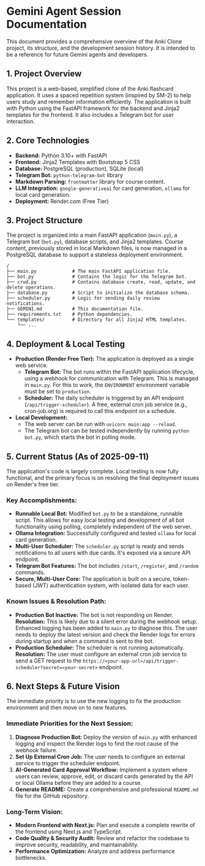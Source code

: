 # Gemini Agent Session Documentation

This document provides a comprehensive overview of the Anki Clone project, its structure, and the development session history. It is intended to be a reference for future Gemini agents and developers.

## 1. Project Overview

This project is a web-based, simplified clone of the Anki flashcard application. It uses a spaced repetition system (inspired by SM-2) to help users study and remember information efficiently. The application is built with Python using the FastAPI framework for the backend and Jinja2 templates for the frontend. It also includes a Telegram bot for user interaction.

## 2. Core Technologies

- **Backend:** Python 3.10+ with FastAPI
- **Frontend:** Jinja2 Templates with Bootstrap 5 CSS
- **Database:** PostgreSQL (production), SQLite (local)
- **Telegram Bot:** `python-telegram-bot` library
- **Markdown Parsing:** `frontmatter` library for course content.
- **LLM Integration:** `google-generativeai` for card generation, `ollama` for local card generation.
- **Deployment:** Render.com (Free Tier)

## 3. Project Structure

The project is organized into a main FastAPI application (`main.py`), a Telegram bot (`bot.py`), database scripts, and Jinja2 templates. Course content, previously stored in local Markdown files, is now managed in a PostgreSQL database to support a stateless deployment environment.

```
/
├── main.py             # The main FastAPI application file.
├── bot.py              # Contains the logic for the Telegram bot.
├── crud.py             # Contains database create, read, update, and delete operations.
├── database.py         # Script to initialize the database schema.
├── scheduler.py        # Logic for sending daily review notifications.
├── GEMINI.md           # This documentation file.
├── requirements.txt    # Python dependencies.
└── templates/          # Directory for all Jinja2 HTML templates.
    └── ...
```

## 4. Deployment & Local Testing

-   **Production (Render Free Tier):** The application is deployed as a single web service.
    -   **Telegram Bot:** The bot runs within the FastAPI application lifecycle, using a webhook for communication with Telegram. This is managed in `main.py`. For this to work, the `ENVIRONMENT` environment variable must be set to `production`.
    -   **Scheduler:** The daily scheduler is triggered by an API endpoint (`/api/trigger-scheduler`). A free, external cron job service (e.g., cron-job.org) is required to call this endpoint on a schedule.
-   **Local Development:**
    -   The web server can be run with `uvicorn main:app --reload`.
    -   The Telegram bot can be tested independently by running `python bot.py`, which starts the bot in polling mode.

## 5. Current Status (As of 2025-09-11)

The application's code is largely complete. Local testing is now fully functional, and the primary focus is on resolving the final deployment issues on Render's free tier.

### Key Accomplishments:
- **Runnable Local Bot:** Modified `bot.py` to be a standalone, runnable script. This allows for easy local testing and development of all bot functionality using polling, completely independent of the web server.
- **Ollama Integration:** Successfully configured and tested `ollama` for local card generation.
- **Multi-User Scheduler:** The `scheduler.py` script is ready and sends notifications to all users with due cards. It's exposed via a secure API endpoint.
- **Telegram Bot Features:** The bot includes `/start`, `/register`, and `/random` commands.
- **Secure, Multi-User Core:** The application is built on a secure, token-based (JWT) authentication system, with isolated data for each user.

### Known Issues & Resolution Path:
- **Production Bot Inactive:** The bot is not responding on Render. **Resolution:** This is likely due to a silent error during the webhook setup. Enhanced logging has been added to `main.py` to diagnose this. The user needs to deploy the latest version and check the Render logs for errors during startup and when a command is sent to the bot.
- **Production Scheduler:** The scheduler is not running automatically. **Resolution:** The user must configure an external cron job service to send a GET request to the `https://<your-app-url>/api/trigger-scheduler?secret=<your-secret>` endpoint.

## 6. Next Steps & Future Vision

The immediate priority is to use the new logging to fix the production environment and then move on to new features.

### Immediate Priorities for the Next Session:
1.  **Diagnose Production Bot:** Deploy the version of `main.py` with enhanced logging and inspect the Render logs to find the root cause of the webhook failure.
2.  **Set Up External Cron Job:** The user needs to configure an external service to trigger the scheduler endpoint.
3.  **AI-Generated Card Approval Workflow:** Implement a system where users can review, approve, edit, or discard cards generated by the API or local Ollama before they are added to a course.
4.  **Generate README:** Create a comprehensive and professional `README.md` file for the GitHub repository.

### Long-Term Vision:
- **Modern Frontend with Next.js:** Plan and execute a complete rewrite of the frontend using Next.js and TypeScript.
- **Code Quality & Security Audit:** Review and refactor the codebase to improve security, readability, and maintainability.
- **Performance Optimization:** Analyze and address performance bottlenecks.
